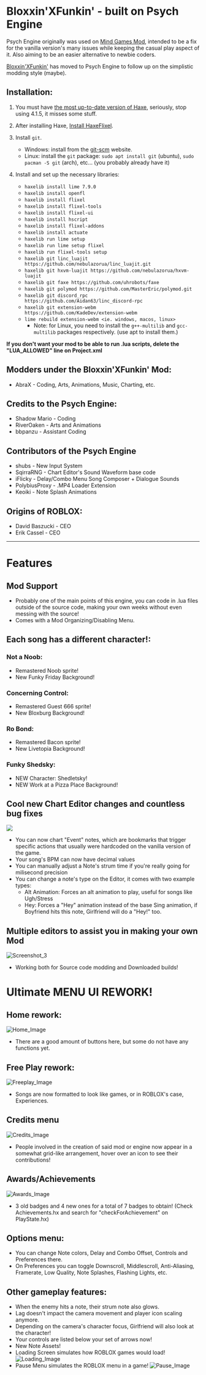 # Bloxxin'XFunkin' - built on Psych Engine
Psych Engine originally was used on [Mind Games Mod](https://gamebanana.com/mods/301107), intended to be a fix for the vanilla version's many issues while keeping the casual play aspect of it. Also aiming to be an easier alternative to newbie coders.

[Bloxxin'XFunkin'](https://gamebanana.com/mods/292830) has moved to Psych Engine to follow up on the simplistic modding style (maybe).

## Installation:
1. You must have [the most up-to-date version of Haxe](https://haxe.org/download/), seriously, stop using 4.1.5, it misses some stuff.

2. After installing Haxe, [Install HaxeFlixel](https://haxeflixel.com/documentation/install-haxeflixel/).

3. Install `git`.
	 - Windows: install from the [git-scm](https://git-scm.com/downloads) website.
	 - Linux: install the `git` package: `sudo apt install git` (ubuntu), `sudo pacman -S git` (arch), etc... (you probably already have it)

4. Install and set up the necessary libraries:
	 - `haxelib install lime 7.9.0`
	 - `haxelib install openfl`
	 - `haxelib install flixel`
	 - `haxelib install flixel-tools`
	 - `haxelib install flixel-ui`
	 - `haxelib install hscript`
	 - `haxelib install flixel-addons`
	 - `haxelib install actuate`
	 - `haxelib run lime setup`
	 - `haxelib run lime setup flixel`
	 - `haxelib run flixel-tools setup`
	 - `haxelib git linc_luajit https://github.com/nebulazorua/linc_luajit.git`
	 - `haxelib git hxvm-luajit https://github.com/nebulazorua/hxvm-luajit`
	 - `haxelib git faxe https://github.com/uhrobots/faxe`
	 - `haxelib git polymod https://github.com/MasterEric/polymod.git`
	 - `haxelib git discord_rpc https://github.com/Aidan63/linc_discord-rpc`
	 - `haxelib git extension-webm https://github.com/KadeDev/extension-webm`
	 - `lime rebuild extension-webm <ie. windows, macos, linux>`
	      - Note: for Linux, you need to install the `g++-multilib` and `gcc-multilib` packages respectively. (use apt to install them.)

__If you don't want your mod to be able to run .lua scripts, delete the "LUA_ALLOWED" line on Project.xml__

## Modders under the Bloxxin'XFunkin' Mod:
* AbraX - Coding, Arts, Animations, Music, Charting, etc.

## Credits to the Psych Engine:
* Shadow Mario - Coding
* RiverOaken - Arts and Animations
* bbpanzu - Assistant Coding

## Contributors of the Psych Engine
* shubs - New Input System
* SqirraRNG - Chart Editor's Sound Waveform base code
* iFlicky - Delay/Combo Menu Song Composer + Dialogue Sounds
* PolybiusProxy - .MP4 Loader Extension
* Keoiki - Note Splash Animations

## Origins of ROBLOX:
* David Baszucki - CEO
* Erik Cassel - CEO
_____________________________________

# Features

## Mod Support
* Probably one of the main points of this engine, you can code in .lua files outside of the source code, making your own weeks without even messing with the source!
* Comes with a Mod Organizing/Disabling Menu. 

## Each song has a different character!:
### Not a Noob:
  * Remastered Noob sprite!
  * New Funky Friday Background!
### Concerning Control:
  * Remastered Guest 666 sprite!
  * New Bloxburg Background!
### Ro Bond:
  * Remastered Bacon sprite!
  * New Livetopia Background!
### Funky Shedsky:
  * NEW Character: Shedletsky!
  * NEW Work at a Pizza Place Background!

## Cool new Chart Editor changes and countless bug fixes
![](https://github.com/ShadowMario/FNF-PsychEngine/blob/main/docs/img/chart.png?raw=true)
* You can now chart "Event" notes, which are bookmarks that trigger specific actions that usually were hardcoded on the vanilla version of the game.
* Your song's BPM can now have decimal values
* You can manually adjust a Note's strum time if you're really going for milisecond precision
* You can change a note's type on the Editor, it comes with two example types:
  * Alt Animation: Forces an alt animation to play, useful for songs like Ugh/Stress
  * Hey: Forces a "Hey" animation instead of the base Sing animation, if Boyfriend hits this note, Girlfriend will do a "Hey!" too.

## Multiple editors to assist you in making your own Mod
![Screenshot_3](https://user-images.githubusercontent.com/44785097/144629914-1fe55999-2f18-4cc1-bc70-afe616d74ae5.png)
* Working both for Source code modding and Downloaded builds!

# Ultimate MENU UI REWORK!

## Home rework:
![Home_Image](https://user-images.githubusercontent.com/68356566/153770139-30b44c02-473d-4ca3-a928-94b7a72a8f30.png)
* There are a good amount of buttons here, but some do not have any functions yet.

## Free Play rework:
![Freeplay_Image](https://user-images.githubusercontent.com/68356566/153769646-0cdce0ec-6212-4ca9-903c-cf0ca466e9c9.png)
* Songs are now formatted to look like games, or in ROBLOX's case, Experiences.

## Credits menu
![Credits_Image](https://user-images.githubusercontent.com/68356566/153769717-402ed2b2-1694-4c05-80bc-21b6134d89eb.png)
* People involved in the creation of said mod or engine now appear in a somewhat grid-like arrangement, hover over an icon to see their contributions!

## Awards/Achievements
![Awards_Image](https://user-images.githubusercontent.com/68356566/153770232-4c34f830-1ac1-4254-95c3-a9e6c9899239.png)
* 3 old badges and 4 new ones for a total of 7 badges to obtain! (Check Achievements.hx and search for "checkForAchievement" on PlayState.hx)

## Options menu:
* You can change Note colors, Delay and Combo Offset, Controls and Preferences there.
 * On Preferences you can toggle Downscroll, Middlescroll, Anti-Aliasing, Framerate, Low Quality, Note Splashes, Flashing Lights, etc.

## Other gameplay features:
* When the enemy hits a note, their strum note also glows.
* Lag doesn't impact the camera movement and player icon scaling anymore.
* Depending on the camera's character focus, Girlfriend will also look at the character!
* Your controls are listed below your set of arrows now!
* New Note Assets!
* Loading Screen simulates how ROBLOX games would load!
![Loading_Image](https://user-images.githubusercontent.com/68356566/153770321-045b97d8-2ea0-4508-bbb6-bef049d5cafa.png)
* Pause Menu simulates the ROBLOX menu in a game!
![Pause_Image](https://user-images.githubusercontent.com/68356566/153770344-9a175336-ee63-413c-bde6-a14a3f46d63e.png)

